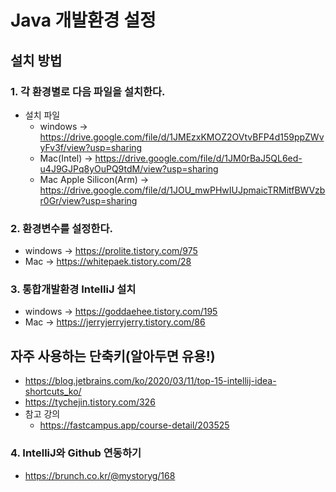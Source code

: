 # Java 개발환경 설정

## 설치 방법

### 1. 각 환경별로 다음 파일을 설치한다.
- 설치 파일
  - windows -> https://drive.google.com/file/d/1JMEzxKMOZ2OVtvBFP4d159ppZWvyFv3f/view?usp=sharing
  - Mac(Intel) -> https://drive.google.com/file/d/1JM0rBaJ5QL6ed-u4J9GJPq8yOuPQ9tdM/view?usp=sharing
  - Mac Apple Silicon(Arm) -> https://drive.google.com/file/d/1JOU_mwPHwIUJpmaicTRMitfBWVzbr0Gr/view?usp=sharing

### 2. 환경변수를 설정한다.
 - windows -> https://prolite.tistory.com/975
 - Mac -> https://whitepaek.tistory.com/28

### 3. 통합개발환경 IntelliJ 설치
- windows -> https://goddaehee.tistory.com/195
- Mac -> https://jerryjerryjerry.tistory.com/86

## **자주 사용하는 단축키(알아두면 유용!)**
- https://blog.jetbrains.com/ko/2020/03/11/top-15-intellij-idea-shortcuts_ko/
- https://tychejin.tistory.com/326
- 참고 강의
  - https://fastcampus.app/course-detail/203525

### 4. IntelliJ와 Github 연동하기
- https://brunch.co.kr/@mystoryg/168